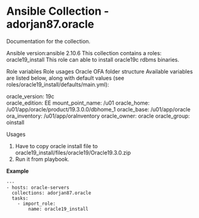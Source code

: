 # Ansible Collection - adorjan87.oracle

Documentation for the collection.

Ansible version:ansible 2.10.6
This collection contains a roles: oracle19_install
This role can able to install oracle19c rdbms binaries.


Role variables
Role usages Oracle OFA folder structure
Available variables are listed below, along with default values (see roles/oracle19_install/defaults/main.yml):

oracle_version: 19c  
oracle_edition: EE
mount_point_name: /u01
oracle_home: /u01/app/oracle/product/19.3.0.0/dbhome_1
oracle_base: /u01/app/oracle
ora_inventory: /u01/app/oraInventory
oracle_owner: oracle
oracle_group: oinstall


<div id="foo"
  class="bar">
</div>


Usages

1. Have to copy oracle install file to oracle19_install/files/oracle19/Oracle19.3.0.zip
2. Run it from playbook.

**Example**

```ansible
---
- hosts: oracle-servers
  collections: adorjan87.oracle
  tasks:
    - import_role:
        name: oracle19_install

```
